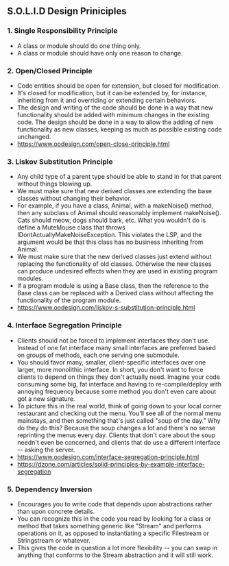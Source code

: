 ## S.O.L.I.D Design Priniciples ##
  
### 1. Single Responsibility Principle ###  
- A class or module should do one thing only. 
- A class or module should have only one reason to change.  
  
### 2. Open/Closed Principle ###  
- Code entities should be open for extension, but closed for modification.  
- It's closed for modification, but it can be extended by, for instance, inheriting from it and overriding or extending certain behaviors.  
- The design and writing of the code should be done in a way that new functionality should be added with minimum changes in the existing code. The design should be done in a way to allow the adding of new functionality as new classes, keeping as much as possible existing code unchanged.  
- https://www.oodesign.com/open-close-principle.html  
  
  
### 3. Liskov Substitution Principle ###  
- Any child type of a parent type should be able to stand in for that parent without things blowing up.  
- We must make sure that new derived classes are extending the base classes without changing their behavior.  
- For example, if you have a class, Animal, with a makeNoise() method, then any subclass of Animal should reasonably implement makeNoise(). Cats should meow, dogs should bark, etc. What you wouldn't do is define a MuteMouse class that throws IDontActuallyMakeNoiseException. This violates the LSP, and the argument would be that this class has no business inheriting from Animal. 
- We must make sure that the new derived classes just extend without replacing the functionality of old classes. Otherwise the new classes can produce undesired effects when they are used in existing program modules.
- If a program module is using a Base class, then the reference to the Base class can be replaced with a Derived class without affecting the functionality of the program module.
- https://www.oodesign.com/liskov-s-substitution-principle.html  
  
  
### 4. Interface Segregation Principle ###  
- Clients should not be forced to implement interfaces they don't use. Instead of one fat interface many small interfaces are preferred based on groups of methods, each one serving one submodule.  
- You should favor many, smaller, client-specific interfaces over one larger, more monolithic interface. In short, you don't want to force clients to depend on things they don't actually need. Imagine your code consuming some big, fat interface and having to re-compile/deploy with annoying frequency because some method you don't even care about got a new signature.  
- To picture this in the real world, think of going down to your local corner restaurant and checking out the menu. You'll see all of the normal menu mainstays, and then something that's just called "soup of the day." Why do they do this? Because the soup changes a lot and there's no sense reprinting the menus every day. Clients that don't care about the soup needn't even be concerned, and clients that do use a different interface -- asking the server.  
- https://www.oodesign.com/interface-segregation-principle.html  
- https://dzone.com/articles/solid-principles-by-example-interface-segregation
  
### 5. Dependency Inversion ###  
- Encourages you to write code that depends upon abstractions rather than upon concrete details.   
- You can recognize this in the code you read by looking for a class or method that takes something generic like "Stream" and performs operations on it, as opposed to instantiating a specific Filestream or Stringstream or whatever.   
- This gives the code in question a lot more flexibility -- you can swap in anything that conforms to the Stream abstraction and it will still work.
